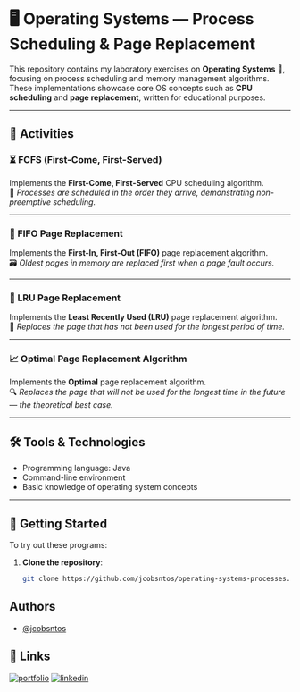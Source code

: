 # 🖥️ Operating Systems — Process Scheduling & Page Replacement

This repository contains my laboratory exercises on **Operating Systems** 🧵, focusing on process scheduling and memory management algorithms.  
These implementations showcase core OS concepts such as **CPU scheduling** and **page replacement**, written for educational purposes.

---

## 📂 Activities

### ⏳ FCFS (First-Come, First-Served)
Implements the **First-Come, First-Served** CPU scheduling algorithm.  
📝 *Processes are scheduled in the order they arrive, demonstrating non-preemptive scheduling.*

---

### 📄 FIFO Page Replacement
Implements the **First-In, First-Out (FIFO)** page replacement algorithm.  
🗃️ *Oldest pages in memory are replaced first when a page fault occurs.*

---

### 🔄 LRU Page Replacement
Implements the **Least Recently Used (LRU)** page replacement algorithm.  
🧹 *Replaces the page that has not been used for the longest period of time.*

---

### 📈 Optimal Page Replacement Algorithm
Implements the **Optimal** page replacement algorithm.  
🔍 *Replaces the page that will not be used for the longest time in the future — the theoretical best case.*

---

## 🛠️ Tools & Technologies

- Programming language: Java 
- Command-line environment
- Basic knowledge of operating system concepts

---

## 🚀 Getting Started

To try out these programs:

1. **Clone the repository**:
   ```bash
   git clone https://github.com/jcobsntos/operating-systems-processes.git

## Authors

- [@jcobsntos](https://github.com/jcobsntos)


## 🔗 Links
[![portfolio](https://img.shields.io/badge/my_portfolio-000?style=for-the-badge&logo=ko-fi&logoColor=white)]()
[![linkedin](https://img.shields.io/badge/linkedin-0A66C2?style=for-the-badge&logo=linkedin&logoColor=white)](https://www.linkedin.com/in/jcobsntos)
